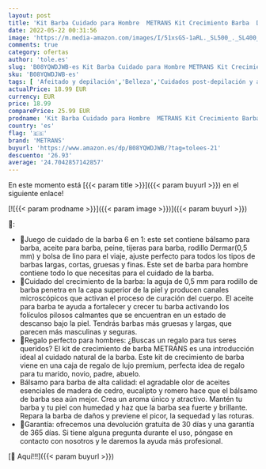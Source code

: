 ```yaml
---
layout: post
title: 'Kit Barba Cuidado para Hombre  METRANS Kit Crecimiento Barba  Derma Roller Aceite Barba Bálsamo Barba para Crece Barba Peine Barba Tijeras Barba Bolsa  Regalo para Hombre'
date: 2022-05-22 00:31:56
image: 'https://m.media-amazon.com/images/I/51xsGS-1aRL._SL500_._SL400_.jpg'
comments: true
category: ofertas
author: 'tole.es'
slug: 'B08YQWDJWB-es Kit Barba Cuidado para Hombre METRANS Kit Crecimiento...'
sku: 'B08YQWDJWB-es'
tags: [ 'Afeitado y depilación','Belleza','Cuidados post-depilación y afeitado','Kits en Cuidados post-depilación y afeitado','metrans','tijeras','🇪🇸', ]
actualPrice: 18.99 EUR
currency: EUR
price: 18.99
comparePrice: 25.99 EUR
prodname: 'Kit Barba Cuidado para Hombre  METRANS Kit Crecimiento Barba  Derma Roller Aceite Barba Bálsamo Barba para Crece Barba Peine Barba Tijeras Barba Bolsa  Regalo para Hombre'
country: 'es'
flag: '🇪🇸'
brand: 'METRANS'
buyurl: 'https://www.amazon.es/dp/B08YQWDJWB/?tag=tolees-21'
descuento: '26.93'
average: '24.7042857142857'
---
```


En este momento está [{{< param title >}}]({{< param buyurl >}}) en el siguiente enlace!

[![{{< param prodname >}}]({{< param image >}})]({{< param buyurl >}})

🔎:

- 🎁Juego de cuidado de la barba 6 en 1: este set contiene bálsamo para barba, aceite para barba, peine, tijeras para barba, rodillo Dermar(0,5 mm) y bolsa de lino para el viaje, ajuste perfecto para todos los tipos de barbas largas, cortas, gruesas y finas. Este set de barba para hombre contiene todo lo que necesitas para el cuidado de la barba.
- 🎁Cuidado del crecimiento de la barba: la aguja de 0,5 mm para rodillo de barba penetra en la capa superior de la piel y producen canales microscópicos que activan el proceso de curación del cuerpo. El aceite para barba te ayuda a fortalecer y crecer tu barba activando los folículos pilosos calmantes que se encuentran en un estado de descanso bajo la piel. Tendrás barbas más gruesas y largas, que parecen más masculinas y seguras.
- 🎁Regalo perfecto para hombres: ¿Buscas un regalo para tus seres queridos? El kit de crecimiento de barba METRANS es una introducción ideal al cuidado natural de la barba. Este kit de crecimiento de barba viene en una caja de regalo de lujo premium, perfecta idea de regalo para tu marido, novio, padre, abuelo.
- Bálsamo para barba de alta calidad: el agradable olor de aceites esenciales de madera de cedro, eucalipto y romero hace que el bálsamo de barba sea aún mejor. Crea un aroma único y atractivo. Mantén tu barba y tu piel con humedad y haz que la barba sea fuerte y brillante. Repara la barba de daños y previene el picor, la sequedad y las roturas.
- 🎁Garantía: ofrecemos una devolución gratuita de 30 días y una garantía de 365 días. Si tiene alguna pregunta durante el uso, póngase en contacto con nosotros y le daremos la ayuda más profesional.

[🛒 Aquí!!!]({{< param buyurl >}})
